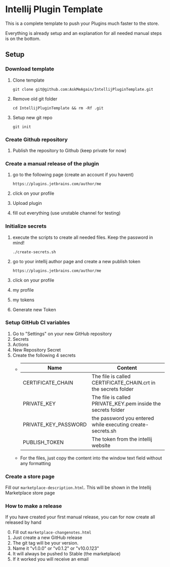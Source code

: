 # Intellij Plugin Template

This is a complete template to push your Plugins much faster to the store.

Everything is already setup and an explanation for all needed manual steps is on the bottom.

## Setup

### Download template

1. Clone template

       git clone git@github.com:AskMeAgain/IntellijPluginTemplate.git

2. Remove old git folder

       cd IntellijPluginTemplate && rm -Rf .git

3. Setup new git repo

       git init

### Create Github repository

1. Publish the repository to Github (keep private for now)

### Create a manual release of the plugin

1. go to the following page (create an account if you havent)

       https://plugins.jetbrains.com/author/me

2. click on your profile
3. Upload plugin
4. fill out everything (use unstable channel for testing)

### Initialize secrets

1. execute the scripts to create all needed files. Keep the password in mind!

       ./create-secrets.sh

2. go to your intellij author page and create a new publish token

       https://plugins.jetbrains.com/author/me

3. click on your profile
4. my profile
5. my tokens
6. Generate new Token

### Setup GitHub CI variables

1. Go to "Settings" on your new GitHub repository
2. Secrets
3. Actions
4. New Repository Secret
5. Create the following 4 secrets
    * | Name                 | Content                                                     |
      |----------------------|--------------------------------------------------------------|
      | CERTIFICATE_CHAIN    | The file is called CERTIFICATE_CHAIN.crt in the secrets folder |
      | PRIVATE_KEY          | The file is called PRIVATE_KEY.pem inside the secrets folder |
      | PRIVATE_KEY_PASSWORD | the password you entered while executing create-secrets.sh  |
      | PUBLISH_TOKEN        | The token from the intellij website                         |
    * For the files, just copy the content into the window text field without any formatting

### Create a store page

Fill our `marketplace-description.html`. This will be shown in the Intellij Marketplace store page

### How to make a release

If you have created your first manual release, you can for now create all released by hand

0. Fill out `marketplace-changenotes.html`
1. Just create a new GitHub release
2. The git tag will be your version. 
3. Name it "v1.0.0" or "v0.1.2" or "v10.0.123"
4. It will always be pushed to Stable (the marketplace)
5. If it worked you will receive an email



